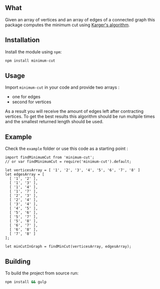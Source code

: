 ## What

Given an array of vertices and an array of edges of a connected graph this package computes the minimum cut using [Karger's algorithm](https://en.wikipedia.org/wiki/Karger%27s_algorithm).

## Installation

Install the module using `npm`:

```bash
npm install minimum-cut
```

## Usage

Import `minimum-cut` in your code and provide two arrays :
- one for edges
- second for vertices

As a result you will receive the amount of edges left after contracting vertices. To get the best results this algorithm should be run multpile times and the smallest returned length should be used.


## Example

Check the `example` folder or use this code as a starting point :

```
import findMinimumCut from 'minimum-cut';
// or var findMinimumCut = require('minimum-cut').default;

let verticesArray = [ '1', '2', '3', '4', '5', '6', '7', '8' ]
let edgesArray = [ 
  [ '1', '2' ],
  [ '1', '3' ],
  [ '1', '4' ],
  [ '1', '7' ],
  [ '2', '3' ],
  [ '2', '4' ],
  [ '3', '4' ],
  [ '4', '5' ],
  [ '5', '6' ],
  [ '5', '7' ],
  [ '5', '8' ],
  [ '6', '7' ],
  [ '6', '8' ],
  [ '7', '8' ]
];

let minCutInGraph = findMinCut(verticesArray, edgesArray);

```


## Building

To build the project from source run:

```bash
npm install && gulp
```